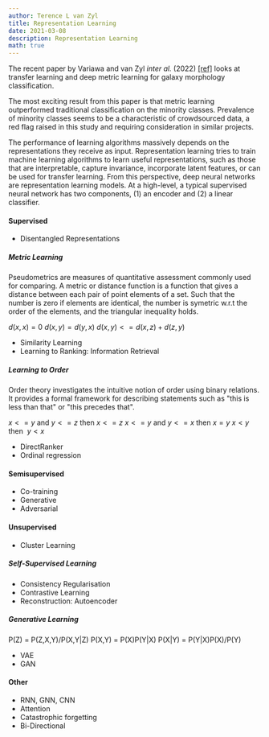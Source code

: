```yaml
---
author: Terence L van Zyl
title: Representation Learning
date: 2021-03-08
description: Representation Learning
math: true
---
```


The recent paper by Variawa and van Zyl *inter al.* (2022) [[ref]](https://ieeexplore.ieee.org/abstract/document/9709840) looks at transfer learning and deep metric learning for galaxy morphology classification. 

<!--more-->

The most exciting result from this paper is that metric learning outperformed traditional classification on the minority classes. Prevalence of minority classes seems to be a characteristic of crowdsourced data, a red flag raised in this study and requiring consideration in similar projects. 

The performance of learning algorithms massively depends on the representations they receive as input. Representation learning tries to train machine learning algorithms to learn useful representations, such as those that are interpretable, capture invariance, incorporate latent features, or can be used for transfer learning. From this perspective, deep neural networks are representation learning models. At a high-level, a typical supervised neural network has two components, (1) an encoder and (2) a linear classifier.

#### Supervised

- Disentangled Representations

##### Metric Learning

Pseudometrics are measures of quantitative assessment commonly used for comparing. A metric or distance function is a function that gives a distance between each pair of point elements of a set. Such that the number is zero if elements are identical, the number is symetric w.r.t the order of the elements, and the triangular inequality holds.

$d(x,x)=0$
$d(x,y)=d(y,x)$
$d(x,y)<=d(x,z)+d(z,y)$

- Similarity Learning
- Learning to Ranking: Information Retrieval

##### Learning to Order

Order theory investigates the intuitive notion of order using binary relations. It provides a formal framework for describing statements such as "this is less than that" or "this precedes that".

$x<=y$ and $y<=z$ then $x<=z$
$x<=y$ and $y<=x$ then $x=y$
$x<y$ then $~y<x$

- DirectRanker
- Ordinal regression

#### Semisupervised

[](https://medium.com/intuitionmachine/navigating-the-unsupervised-learning-landscape-951bd5842df9)

- Co-training
- Generative
- Adversarial

#### Unsupervised

- Cluster Learning

##### Self-Supervised Learning

- Consistency Regularisation
- Contrastive Learning
- Reconstruction: Autoencoder

##### Generative Learning

P(Z) = P(Z,X,Y)/P(X,Y|Z)
P(X,Y) = P(X)P(Y|X)
P(X|Y) = P(Y|X)P(X)/P(Y)

- VAE
- GAN

#### Other

- RNN, GNN, CNN
- Attention
- Catastrophic forgetting
- Bi-Directional
